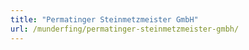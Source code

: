 ```yaml
---
title: "Permatinger Steinmetzmeister GmbH"
url: /munderfing/permatinger-steinmetzmeister-gmbh/
---
```

